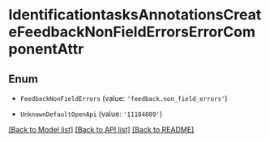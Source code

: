 # IdentificationtasksAnnotationsCreateFeedbackNonFieldErrorsErrorComponentAttr


## Enum

* `FeedbackNonFieldErrors` (value: `'feedback.non_field_errors'`)

* `UnknownDefaultOpenApi` (value: `'11184809'`)

[[Back to Model list]](../README.md#documentation-for-models) [[Back to API list]](../README.md#documentation-for-api-endpoints) [[Back to README]](../README.md)

